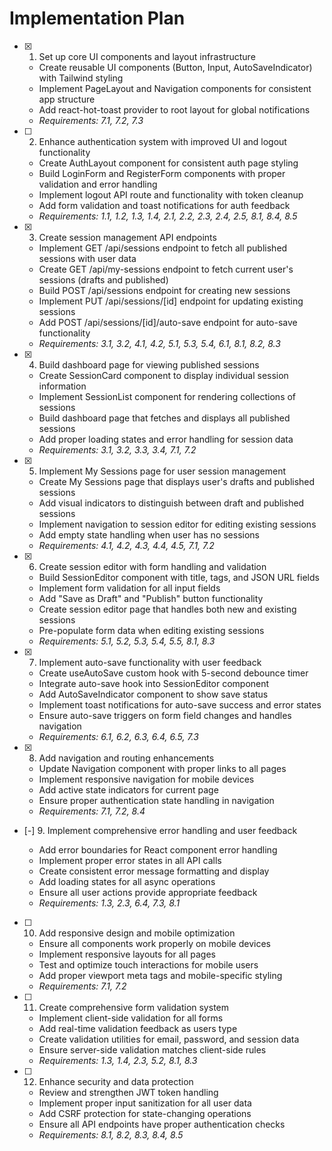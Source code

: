 # Implementation Plan

- [x] 1. Set up core UI components and layout infrastructure





  - Create reusable UI components (Button, Input, AutoSaveIndicator) with Tailwind styling
  - Implement PageLayout and Navigation components for consistent app structure
  - Add react-hot-toast provider to root layout for global notifications
  - _Requirements: 7.1, 7.2, 7.3_

- [ ] 2. Enhance authentication system with improved UI and logout functionality




  - Create AuthLayout component for consistent auth page styling
  - Build LoginForm and RegisterForm components with proper validation and error handling
  - Implement logout API route and functionality with token cleanup
  - Add form validation and toast notifications for auth feedback
  - _Requirements: 1.1, 1.2, 1.3, 1.4, 2.1, 2.2, 2.3, 2.4, 2.5, 8.1, 8.4, 8.5_

- [x] 3. Create session management API endpoints





  - Implement GET /api/sessions endpoint to fetch all published sessions with user data
  - Create GET /api/my-sessions endpoint to fetch current user's sessions (drafts and published)
  - Build POST /api/sessions endpoint for creating new sessions
  - Implement PUT /api/sessions/[id] endpoint for updating existing sessions
  - Add POST /api/sessions/[id]/auto-save endpoint for auto-save functionality
  - _Requirements: 3.1, 3.2, 4.1, 4.2, 5.1, 5.3, 5.4, 6.1, 8.1, 8.2, 8.3_

- [x] 4. Build dashboard page for viewing published sessions






  - Create SessionCard component to display individual session information
  - Implement SessionList component for rendering collections of sessions
  - Build dashboard page that fetches and displays all published sessions
  - Add proper loading states and error handling for session data
  - _Requirements: 3.1, 3.2, 3.3, 3.4, 7.1, 7.2_

- [x] 5. Implement My Sessions page for user session management





  - Create My Sessions page that displays user's drafts and published sessions
  - Add visual indicators to distinguish between draft and published sessions
  - Implement navigation to session editor for editing existing sessions
  - Add empty state handling when user has no sessions
  - _Requirements: 4.1, 4.2, 4.3, 4.4, 4.5, 7.1, 7.2_

- [x] 6. Create session editor with form handling and validation





  - Build SessionEditor component with title, tags, and JSON URL fields
  - Implement form validation for all input fields
  - Add "Save as Draft" and "Publish" button functionality
  - Create session editor page that handles both new and existing sessions
  - Pre-populate form data when editing existing sessions
  - _Requirements: 5.1, 5.2, 5.3, 5.4, 5.5, 8.1, 8.3_

- [x] 7. Implement auto-save functionality with user feedback





  - Create useAutoSave custom hook with 5-second debounce timer
  - Integrate auto-save hook into SessionEditor component
  - Add AutoSaveIndicator component to show save status
  - Implement toast notifications for auto-save success and error states
  - Ensure auto-save triggers on form field changes and handles navigation
  - _Requirements: 6.1, 6.2, 6.3, 6.4, 6.5, 7.3_

- [x] 8. Add navigation and routing enhancements





  - Update Navigation component with proper links to all pages
  - Implement responsive navigation for mobile devices
  - Add active state indicators for current page
  - Ensure proper authentication state handling in navigation
  - _Requirements: 7.1, 7.2, 8.4_

- [-] 9. Implement comprehensive error handling and user feedback



  - Add error boundaries for React component error handling
  - Implement proper error states in all API calls
  - Create consistent error message formatting and display
  - Add loading states for all async operations
  - Ensure all user actions provide appropriate feedback
  - _Requirements: 1.3, 2.3, 6.4, 7.3, 8.1_

- [ ] 10. Add responsive design and mobile optimization
  - Ensure all components work properly on mobile devices
  - Implement responsive layouts for all pages
  - Test and optimize touch interactions for mobile users
  - Add proper viewport meta tags and mobile-specific styling
  - _Requirements: 7.1, 7.2_

- [ ] 11. Create comprehensive form validation system
  - Implement client-side validation for all forms
  - Add real-time validation feedback as users type
  - Create validation utilities for email, password, and session data
  - Ensure server-side validation matches client-side rules
  - _Requirements: 1.3, 1.4, 2.3, 5.2, 8.1, 8.3_

- [ ] 12. Enhance security and data protection
  - Review and strengthen JWT token handling
  - Implement proper input sanitization for all user data
  - Add CSRF protection for state-changing operations
  - Ensure all API endpoints have proper authentication checks
  - _Requirements: 8.1, 8.2, 8.3, 8.4, 8.5_